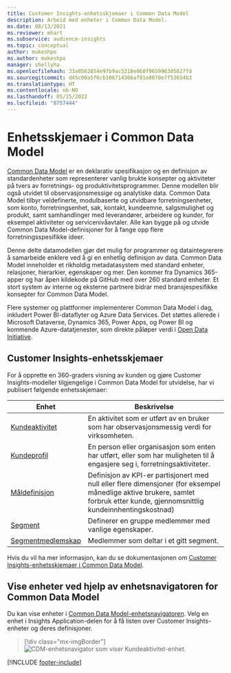 ```yaml
---
title: Customer Insights-enhetsskjemaer i Common Data Model
description: Arbeid med enheter i Common Data Model.
ms.date: 08/13/2021
ms.reviewer: mhart
ms.subservice: audience-insights
ms.topic: conceptual
author: mukeshpo
ms.author: mukeshpo
manager: shellyha
ms.openlocfilehash: 33a0562854e97b9ac5218e060f965996305627fd
ms.sourcegitcommit: d45c00a5f6cb106714366af81e8070e7f53654b3
ms.translationtype: HT
ms.contentlocale: nb-NO
ms.lasthandoff: 05/15/2022
ms.locfileid: "8757444"
---
```

# <a name="entity-schemas-in-common-data-model"></a>Enhetsskjemaer i Common Data Model



[Common Data Model](/common-data-model/) er en deklarativ spesifikasjon og en definisjon av standardenheter som representerer vanlig brukte konsepter og aktiviteter på tvers av forretnings- og produktivitetsprogrammer. Denne modellen blir også utvidet til observasjonsmessige og analytiske data. Common Data Model tilbyr veldefinerte, modulbaserte og utvidbare forretningsenheter, som konto, forretningsenhet, sak, kontakt, kundeemne, salgsmulighet og produkt, samt samhandlinger med leverandører, arbeidere og kunder, for eksempel aktiviteter og servicenivåavtaler. Alle kan bygge på og utvide Common Data Model-definisjoner for å fange opp flere forretningsspesifikke ideer.

Denne delte datamodellen gjør det mulig for programmer og dataintegrerere å samarbeide enklere ved å gi en enhetlig definisjon av data. Common Data Model inneholder et rikholdig metadatasystem med standard enheter, relasjoner, hierarkier, egenskaper og mer. Den kommer fra Dynamics 365-apper og har åpen kildekode på GitHub med over 260 standard enheter. Et stort system av interne og eksterne partnere bidrar med bransjespesifikke konsepter for Common Data Model.

Flere systemer og plattformer implementerer Common Data Model i dag, inkludert Power BI-dataflyter og Azure Data Services. Det støttes allerede i Microsoft Dataverse, Dynamics 365, Power Apps, og Power BI og kommende Azure-datatjenester, som direkte påløper verdi i [Open Data Initiative](https://dynamics.microsoft.com/en-us/open-data-initiative/).

## <a name="customer-insights-entity-schemas"></a>Customer Insights-enhetsskjemaer

For å opprette en 360-graders visning av kunden og gjøre Customer Insights-modeller tilgjengelige i Common Data Model for utvidelse, har vi publisert følgende enhetsskjemaer:

| Enhet | Beskrivelse |
|---------|---------|
|[Kundeaktivitet](/common-data-model/schema/core/applicationcommon/foundationcommon/crmcommon/solutions/customerinsights/customeractivity) | En aktivitet som er utført av en bruker som har observasjonsmessig verdi for virksomheten. |
|[Kundeprofil](/common-data-model/schema/core/applicationcommon/foundationcommon/crmcommon/solutions/customerinsights/customerprofile) | En person eller organisasjon som enten har utført, eller som har muligheten til å engasjere seg i, forretningsaktiviteter. |
|[Måldefinisjon](/common-data-model/schema/core/applicationcommon/foundationcommon/crmcommon/solutions/customerinsights/measuredefinition) | Definisjon av KPI-er partisjonert med null eller flere dimensjoner (for eksempel månedlige aktive brukere, samlet forbruk etter kunde, gjennomsnittlig kundeinnhentingskostnad) |
|[Segment](/common-data-model/schema/core/applicationcommon/foundationcommon/crmcommon/solutions/customerinsights/segment) | Definerer en gruppe medlemmer med vanlige egenskaper. |
|[Segmentmedlemskap](/common-data-model/schema/core/applicationcommon/foundationcommon/crmcommon/solutions/customerinsights/segmentmembership) | Medlemmer som deltar i et gitt segment. |

Hvis du vil ha mer informasjon, kan du se dokumentasjonen om [Customer Insights-enhetsskjemaer i Common Data Model](/common-data-model/schema/core/applicationcommon/foundationcommon/crmcommon/solutions/customerinsights/overview).

## <a name="view-entities-using-the-common-data-model-entity-navigator"></a>Vise enheter ved hjelp av enhetsnavigatoren for Common Data Model

Du kan vise enheter i [Common Data Model-enhetsnavigatoren](https://microsoft.github.io/CDM/). Velg en enhet i Insights Application-delen for å få listen over Customer Insights-enheter og deres definisjoner.
> [!div class="mx-imgBorder"]
> ![CDM-enhetsnavigator som viser Kundeaktivitet-enhet.](media/CDM-entity-navigator.png "CDM-enhetsnavigator som viser Kundeaktivitet-enhet")


[!INCLUDE [footer-include](includes/footer-banner.md)]
